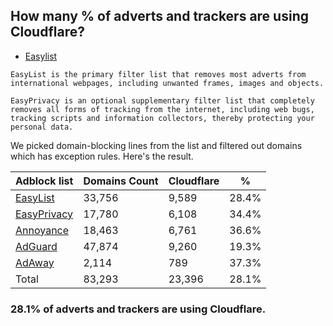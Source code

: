 ## How many % of adverts and trackers are using Cloudflare?


- [Easylist](https://web.archive.org/web/20210516110248/https://easylist.to/)
```
EasyList is the primary filter list that removes most adverts from international webpages, including unwanted frames, images and objects.

EasyPrivacy is an optional supplementary filter list that completely removes all forms of tracking from the internet, including web bugs, tracking scripts and information collectors, thereby protecting your personal data.
```


We picked domain-blocking lines from the list and filtered out domains which has exception rules.
Here's the result.


| Adblock list | Domains Count | Cloudflare | % |
| --- | --- | --- | --- |
| [EasyList](https://easylist.to/easylist/easylist.txt) | 33,756 | 9,589 | 28.4% |
| [EasyPrivacy](https://easylist.to/easylist/easyprivacy.txt) | 17,780 | 6,108 | 34.4% |
| [Annoyance](https://secure.fanboy.co.nz/fanboy-annoyance.txt) | 18,463 | 6,761 | 36.6% |
| [AdGuard](https://adguardteam.github.io/AdGuardSDNSFilter/Filters/filter.txt) | 47,874 | 9,260 | 19.3% |
| [AdAway](https://raw.githubusercontent.com/AdAway/adaway.github.io/master/hosts.txt) | 2,114 | 789 | 37.3% |
| Total | 83,293 | 23,396 | 28.1% |


### 28.1% of adverts and trackers are using Cloudflare.